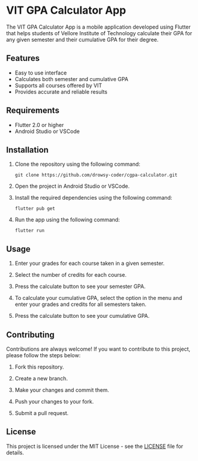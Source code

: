 # VIT GPA Calculator App

The VIT GPA Calculator App is a mobile application developed using Flutter that helps students of Vellore Institute of Technology calculate their GPA for any given semester and their cumulative GPA for their degree. 

## Features

- Easy to use interface
- Calculates both semester and cumulative GPA
- Supports all courses offered by VIT
- Provides accurate and reliable results

## Requirements

- Flutter 2.0 or higher
- Android Studio or VSCode

## Installation

1. Clone the repository using the following command: 

   `git clone https://github.com/drowsy-coder/cgpa-calculator.git`

2. Open the project in Android Studio or VSCode.

3. Install the required dependencies using the following command:

   `flutter pub get`

4. Run the app using the following command:

   `flutter run`

## Usage

1. Enter your grades for each course taken in a given semester.

2. Select the number of credits for each course.

3. Press the calculate button to see your semester GPA.

4. To calculate your cumulative GPA, select the option in the menu and enter your grades and credits for all semesters taken.

5. Press the calculate button to see your cumulative GPA.

## Contributing

Contributions are always welcome! If you want to contribute to this project, please follow the steps below:

1. Fork this repository.

2. Create a new branch.

3. Make your changes and commit them.

4. Push your changes to your fork.

5. Submit a pull request.

## License

This project is licensed under the MIT License - see the [LICENSE](LICENSE) file for details.
